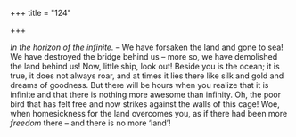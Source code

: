 +++
title = "124"

+++

*In the horizon of the infinite.* – We have forsaken the land and gone to sea\! We have destroyed the bridge behind us – more so, we have demolished the land behind us\! Now, little ship, look out\! Beside you is the ocean; it is true, it does not always roar, and at times it lies there like silk and gold and dreams of goodness. But there will be hours when you realize that it is infinite and that there is nothing more awesome than infinity. Oh, the poor bird that has felt free and now strikes against the walls of this cage\! Woe, when homesickness for the land overcomes you, as if there had been more *freedom* there – and there is no more ‘land’\!


